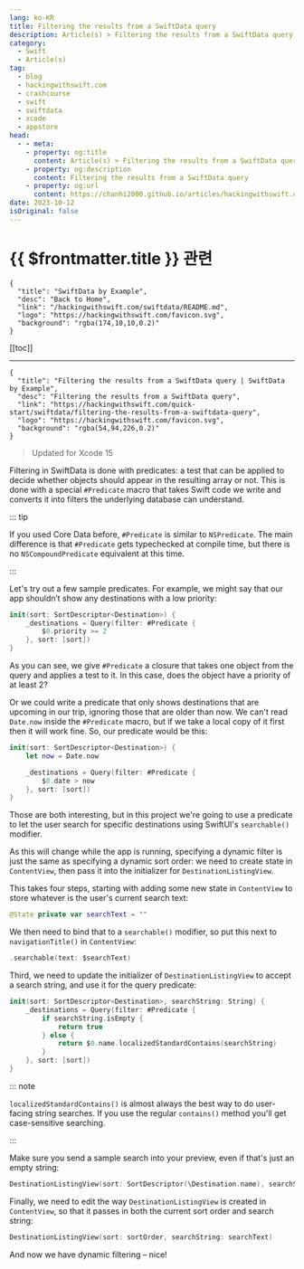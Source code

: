 ```yaml
---
lang: ko-KR
title: Filtering the results from a SwiftData query
description: Article(s) > Filtering the results from a SwiftData query
category:
  - Swift
  - Article(s)
tag: 
  - blog
  - hackingwithswift.com
  - crashcourse
  - swift
  - swiftdata
  - xcode
  - appstore
head:
  - - meta:
    - property: og:title
      content: Article(s) > Filtering the results from a SwiftData query
    - property: og:description
      content: Filtering the results from a SwiftData query
    - property: og:url
      content: https://chanhi2000.github.io/articles/hackingwithswift.com/swiftdata/filtering-the-results-from-a-swiftdata-query.html
date: 2023-10-12
isOriginal: false
---
```


# {{ $frontmatter.title }} 관련

```component VPCard
{
  "title": "SwiftData by Example",
  "desc": "Back to Home",
  "link": "/hackingwithswift.com/swiftdata/README.md",
  "logo": "https://hackingwithswift.com/favicon.svg",
  "background": "rgba(174,10,10,0.2)"
}
```

[[toc]]

---

```component VPCard
{
  "title": "Filtering the results from a SwiftData query | SwiftData by Example",
  "desc": "Filtering the results from a SwiftData query",
  "link": "https://hackingwithswift.com/quick-start/swiftdata/filtering-the-results-from-a-swiftdata-query", 
  "logo": "https://hackingwithswift.com/favicon.svg",
  "background": "rgba(54,94,226,0.2)"
}
```

> Updated for Xcode 15

<VidStack src="youtube/VyCLfLbA-s0" />

Filtering in SwiftData is done with predicates: a test that can be applied to decide whether objects should appear in the resulting array or not. This is done with a special `#Predicate` macro that takes Swift code we write and converts it into filters the underlying database can understand.

::: tip

If you used Core Data before, `#Predicate` is similar to `NSPredicate`. The main difference is that `#Predicate` gets typechecked at compile time, but there is no `NSCompoundPredicate` equivalent at this time.

:::

Let's try out a few sample predicates. For example, we might say that our app shouldn’t show any destinations with a low priority:

```swift
init(sort: SortDescriptor<Destination>) {
    _destinations = Query(filter: #Predicate {
        $0.priority >= 2
    }, sort: [sort])
}
```

As you can see, we give `#Predicate` a closure that takes one object from the query and applies a test to it. In this case, does the object have a priority of at least 2?

Or we could write a predicate that only shows destinations that are upcoming in our trip, ignoring those that are older than now. We can't read `Date.now` inside the `#Predicate` macro, but if we take a local copy of it first then it will work fine. So, our predicate would be this:

```swift
init(sort: SortDescriptor<Destination>) {
    let now = Date.now

    _destinations = Query(filter: #Predicate {
        $0.date > now
    }, sort: [sort])
}
```

Those are both interesting, but in this project we're going to use a predicate to let the user search for specific destinations using SwiftUI's `searchable()` modifier.

As this will change while the app is running, specifying a dynamic filter is just the same as specifying a dynamic sort order: we need to create state in `ContentView`, then pass it into the initializer for `DestinationListingView`.

This takes four steps, starting with adding some new state in `ContentView` to store whatever is the user's current search text:

```swift
@State private var searchText = ""
```

We then need to bind that to a `searchable()` modifier, so put this next to `navigationTitle()` in `ContentView`:

```swift
.searchable(text: $searchText)
```

Third, we need to update the initializer of `DestinationListingView` to accept a search string, and use it for the query predicate:

```swift
init(sort: SortDescriptor<Destination>, searchString: String) {
    _destinations = Query(filter: #Predicate {
        if searchString.isEmpty {
            return true
        } else {
            return $0.name.localizedStandardContains(searchString)
        }
    }, sort: [sort])
}
```

::: note

`localizedStandardContains()` is almost always the best way to do user-facing string searches. If you use the regular `contains()` method you'll get case-sensitive searching.

:::

Make sure you send a sample search into your preview, even if that's just an empty string:

```swift
DestinationListingView(sort: SortDescriptor(\Destination.name), searchString: "")
```

Finally, we need to edit the way `DestinationListingView` is created in `ContentView`, so that it passes in both the current sort order and search string:

```swift
DestinationListingView(sort: sortOrder, searchString: searchText)
```

And now we have dynamic filtering – nice!

